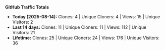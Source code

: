 
**GitHub Traffic Totals**

- **Today (2025-08-14):** Clones: 4 | Unique Cloners: 4 | Views: 15 | Unique Visitors: 2
- **Last 14 days:** Clones: 11 | Unique Cloners: 11 | Views: 112 | Unique Visitors: 21
- **Lifetime:** Clones: 25 | Unique Cloners: 24 | Views: 176 | Unique Visitors: 36
